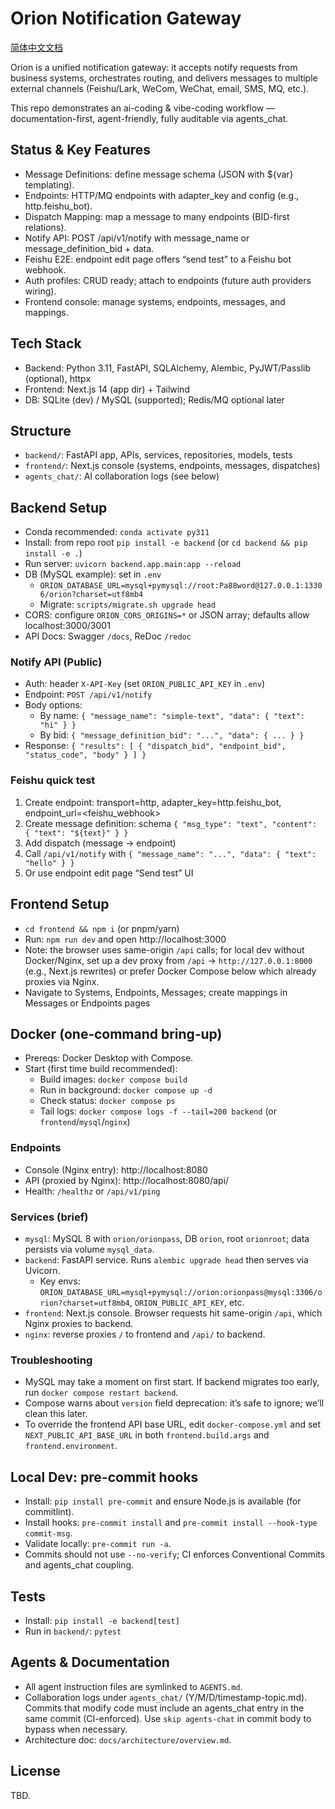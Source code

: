 # Orion Notification Gateway

[简体中文文档](README.zh-CN.md)

Orion is a unified notification gateway: it accepts notify requests from business systems, orchestrates routing, and delivers messages to multiple external channels (Feishu/Lark, WeCom, WeChat, email, SMS, MQ, etc.).

This repo demonstrates an ai-coding & vibe-coding workflow — documentation-first, agent-friendly, fully auditable via agents_chat.

## Status & Key Features

- Message Definitions: define message schema (JSON with ${var} templating).
- Endpoints: HTTP/MQ endpoints with adapter_key and config (e.g., http.feishu_bot).
- Dispatch Mapping: map a message to many endpoints (BID-first relations).
- Notify API: POST /api/v1/notify with message_name or message_definition_bid + data.
- Feishu E2E: endpoint edit page offers “send test” to a Feishu bot webhook.
- Auth profiles: CRUD ready; attach to endpoints (future auth providers wiring).
- Frontend console: manage systems, endpoints, messages, and mappings.

## Tech Stack

- Backend: Python 3.11, FastAPI, SQLAlchemy, Alembic, PyJWT/Passlib (optional), httpx
- Frontend: Next.js 14 (app dir) + Tailwind
- DB: SQLite (dev) / MySQL (supported); Redis/MQ optional later

## Structure

- `backend/`: FastAPI app, APIs, services, repositories, models, tests
- `frontend/`: Next.js console (systems, endpoints, messages, dispatches)
- `agents_chat/`: AI collaboration logs (see below)

## Backend Setup

- Conda recommended: `conda activate py311`
- Install: from repo root `pip install -e backend` (or `cd backend && pip install -e .`)
- Run server: `uvicorn backend.app.main:app --reload`
- DB (MySQL example): set in `.env`
  - `ORION_DATABASE_URL=mysql+pymysql://root:Pa88word@127.0.0.1:13306/orion?charset=utf8mb4`
  - Migrate: `scripts/migrate.sh upgrade head`
- CORS: configure `ORION_CORS_ORIGINS=*` or JSON array; defaults allow localhost:3000/3001
- API Docs: Swagger `/docs`, ReDoc `/redoc`

### Notify API (Public)

- Auth: header `X-API-Key` (set `ORION_PUBLIC_API_KEY` in `.env`)
- Endpoint: `POST /api/v1/notify`
- Body options:
  - By name: `{ "message_name": "simple-text", "data": { "text": "hi" } }`
  - By bid: `{ "message_definition_bid": "...", "data": { ... } }`
- Response: `{ "results": [ { "dispatch_bid", "endpoint_bid", "status_code", "body" } ] }`

### Feishu quick test

1. Create endpoint: transport=http, adapter_key=http.feishu_bot, endpoint_url=<feishu_webhook>
2. Create message definition: schema `{ "msg_type": "text", "content": { "text": "${text}" } }`
3. Add dispatch (message -> endpoint)
4. Call `/api/v1/notify` with `{ "message_name": "...", "data": { "text": "hello" } }`
5. Or use endpoint edit page “Send test” UI

## Frontend Setup

- `cd frontend && npm i` (or pnpm/yarn)
- Run: `npm run dev` and open http://localhost:3000
- Note: the browser uses same-origin `/api` calls; for local dev without Docker/Nginx, set up a dev proxy from `/api` → `http://127.0.0.1:8000` (e.g., Next.js rewrites) or prefer Docker Compose below which already proxies via Nginx.
- Navigate to Systems, Endpoints, Messages; create mappings in Messages or Endpoints pages

## Docker (one‑command bring‑up)

- Prereqs: Docker Desktop with Compose.
- Start (first time build recommended):
  - Build images: `docker compose build`
  - Run in background: `docker compose up -d`
  - Check status: `docker compose ps`
  - Tail logs: `docker compose logs -f --tail=200 backend` (or `frontend`/`mysql`/`nginx`)

### Endpoints

- Console (Nginx entry): http://localhost:8080
- API (proxied by Nginx): http://localhost:8080/api/
- Health: `/healthz` or `/api/v1/ping`

### Services (brief)

- `mysql`: MySQL 8 with `orion/orionpass`, DB `orion`, root `orionroot`; data persists via volume `mysql_data`.
- `backend`: FastAPI service. Runs `alembic upgrade head` then serves via Uvicorn.
  - Key envs: `ORION_DATABASE_URL=mysql+pymysql://orion:orionpass@mysql:3306/orion?charset=utf8mb4`, `ORION_PUBLIC_API_KEY`, etc.
- `frontend`: Next.js console. Browser requests hit same-origin `/api`, which Nginx proxies to backend.
- `nginx`: reverse proxies `/` to frontend and `/api/` to backend.

### Troubleshooting

- MySQL may take a moment on first start. If backend migrates too early, run `docker compose restart backend`.
- Compose warns about `version` field deprecation: it’s safe to ignore; we’ll clean this later.
- To override the frontend API base URL, edit `docker-compose.yml` and set `NEXT_PUBLIC_API_BASE_URL` in both `frontend.build.args` and `frontend.environment`.

## Local Dev: pre-commit hooks

- Install: `pip install pre-commit` and ensure Node.js is available (for commitlint).
- Install hooks: `pre-commit install` and `pre-commit install --hook-type commit-msg`.
- Validate locally: `pre-commit run -a`.
- Commits should not use `--no-verify`; CI enforces Conventional Commits and agents_chat coupling.

## Tests

- Install: `pip install -e backend[test]`
- Run in `backend/`: `pytest`

## Agents & Documentation

- All agent instruction files are symlinked to `AGENTS.md`.
- Collaboration logs under `agents_chat/` (Y/M/D/timestamp-topic.md). Commits that modify code must include an agents_chat entry in the same commit (CI-enforced). Use `skip agents-chat` in commit body to bypass when necessary.
- Architecture doc: `docs/architecture/overview.md`.

## License

TBD.
